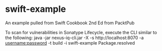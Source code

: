 # swift-example
An example pulled from Swift Cookbook 2nd Ed from PacktPub

To scan for vulnerabilities in Sonatype Lifecycle, execute the CLI similar to the following:
java -jar nexus-iq-cli.jar -X -s http://localhost:8070 -a <username:password> -t build -i swift-example Package.resolved

